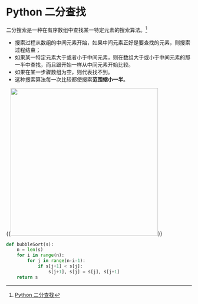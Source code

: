 # Python 二分查找 

    
二分搜索是一种在有序数组中查找某一特定元素的搜索算法。[^1]

- 搜索过程从数组的中间元素开始，如果中间元素正好是要查找的元素，则搜索过程结束；
- 如果某一特定元素大于或者小于中间元素，则在数组大于或小于中间元素的那一半中查找，而且跟开始一样从中间元素开始比较。
- 如果在某一步骤数组为空，则代表找不到。
- 这种搜索算法每一次比较都使搜索**范围缩小一半**。

{{<image src="/images/Binary_search_into_array.png" caption="冒泡排序" width="400">}}

```python
def bubbleSort(s):
    n = len(s)
    for i in range(n):
        for j in range(n-i-1):
            if s[j+1] < s[j]:
                s[j+1], s[j] = s[j], s[j+1]
    return s
```

[^1]: [Python 二分查找](https://www.runoob.com/python3/python-binary-search.html)


